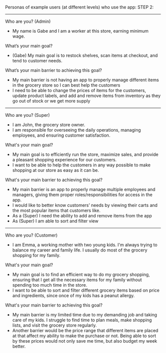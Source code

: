 Personas of example users (at different levels) who use the app:
STEP 2:
______________________________________
Who are you? (Admin)
* My name is Gabe and I am a worker at this store, earning minimum wage. 

What’s your main goal?
* (Gabe) My main goal is to restock shelves, scan items at checkout, and tend to customer needs. 

What’s your main barrier to achieving this goal?
* My main barrier is not having an app to properly manage different items in the grocery store so I can best help the customers
* I need to be able to change the prices of items for the customers, update product labels, and add and remove items from inventory as they go out of stock or we get more supply

________________________________________
Who are you?  (Super)
* I am John, the grocery store owner.
* I am responsible for overseeing the daily operations, managing employees, and ensuring customer satisfaction.

What's your main goal?
* My main goal is to efficiently run the store, maximize sales, and provide a pleasant shopping experience for our customers.
* I want to be able to help the customers in any way possible to make shopping at our store as easy as it can be.

What's your main barrier to achieving this goal?
* My main barrier is an app to properly manage multiple employees and managers, giving them proper roles/responsibilities for access in the app.
* I would like to better know customers’ needs by viewing their carts and the most popular items that customers like.
* As a (Super) I need the ability to add and remove items from the app
* As (Super) I am able to sort and filter view
________________________________________

Who are you? (Customer)
* I am Emma, a working mother with two young kids. I'm always trying to balance my career and family life. I usually do most of the grocery shopping for my family.

What's your main goal?
* My main goal is to find an efficient way to do my grocery shopping, ensuring that I get all the necessary items for my family without spending too much time in the store.
* I want to be able to sort and filter different grocery items based on price and ingredients, since once of my kids has a peanut allergy.


What's your main barrier to achieving this goal?
* My main barrier is my limited time due to my demanding job and taking care of my kids. I struggle to find time to plan meals, make shopping lists, and visit the grocery store regularly.
* Another barrier would be the price range that different items are placed at that affect my ability to make the purchase or not. Being able to sort by these prices would not only save me time, but also budget my week better.
